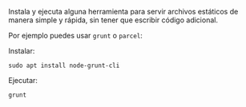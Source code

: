 Instala y ejecuta alguna herramienta para servir archivos estáticos de manera simple y rápida, sin tener que escribir código adicional.

Por ejemplo puedes usar `grunt` o `parcel`:

Instalar:
```
sudo apt install node-grunt-cli
```

Ejecutar:
```
grunt
```

